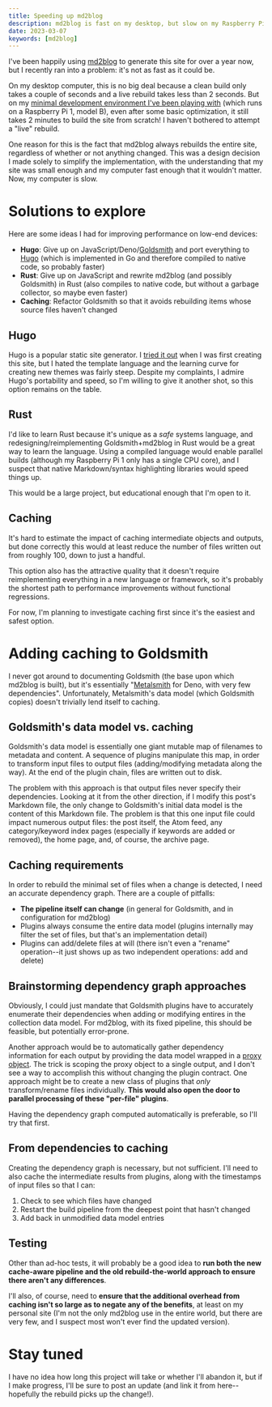 ```yaml
---
title: Speeding up md2blog
description: md2blog is fast on my desktop, but slow on my Raspberry Pi. Here are my plans to improve rebuild performance.
date: 2023-03-07
keywords: [md2blog]
---
```

I've been happily using [md2blog](md2blog-deno.md) to generate this site for over a year now, but I recently ran into a problem: it's not as fast as it could be.

On my desktop computer, this is no big deal because a clean build only takes a couple of seconds and a live rebuild takes less than 2 seconds. But on my [minimal development environment I've been playing with](../programming-languages/minimal-dev-env-3.md) (which runs on a Raspberry Pi 1, model B), even after some basic optimization, it still takes 2 minutes to build the site from scratch! I haven't bothered to attempt a "live" rebuild.

One reason for this is the fact that md2blog always rebuilds the entire site, regardless of whether or not anything changed. This was a design decision I made solely to simplify the implementation, with the understanding that my site was small enough and my computer fast enough that it wouldn't matter. Now, my computer is slow.

# Solutions to explore
Here are some ideas I had for improving performance on low-end devices:

* **Hugo**: Give up on JavaScript/Deno/[Goldsmith](https://github.com/jaredkrinke/goldsmith) and port everything to [Hugo](https://gohugo.io/) (which is implemented in Go and therefore compiled to native code, so probably faster)
* **Rust**: Give up on JavaScript and rewrite md2blog (and possibly Goldsmith) in Rust (also compiles to native code, but without a garbage collector, so maybe even faster)
* **Caching**: Refactor Goldsmith so that it avoids rebuilding items whose source files haven't changed

## Hugo
Hugo is a popular static site generator. I [tried it out](hugo.md) when I was first creating this site, but I hated the template language and the learning curve for creating new themes was fairly steep. Despite my complaints, I admire Hugo's portability and speed, so I'm willing to give it another shot, so this option remains on the table.

## Rust
I'd like to learn Rust because it's unique as a *safe* systems language, and redesigning/reimplementing Goldsmith+md2blog in Rust would be a great way to learn the language. Using a compiled language would enable parallel builds (although my Raspberry Pi 1 only has a single CPU core), and I suspect that native Markdown/syntax highlighting libraries would speed things up.

This would be a large project, but educational enough that I'm open to it.

## Caching
It's hard to estimate the impact of caching intermediate objects and outputs, but done correctly this would at least reduce the number of files written out from roughly 100, down to just a handful.

This option also has the attractive quality that it doesn't require reimplementing everything in a new language or framework, so it's probably the shortest path to performance improvements without functional regressions.

For now, I'm planning to investigate caching first since it's the easiest and safest option.

# Adding caching to Goldsmith
I never got around to documenting Goldsmith (the base upon which md2blog is built), but it's essentially "[Metalsmith](metalsmith.md) for Deno, with very few dependencies". Unfortunately, Metalsmith's data model (which Goldsmith copies) doesn't trivially lend itself to caching.

## Goldsmith's data model vs. caching
Goldsmith's data model is essentially one giant mutable map of filenames to metadata and content. A sequence of plugins manipulate this map, in order to transform input files to output files (adding/modifying metadata along the way). At the end of the plugin chain, files are written out to disk.

The problem with this approach is that output files never specify their dependencies. Looking at it from the other direction, if I modify this post's Markdown file, the only change to Goldsmith's initial data model is the content of this Markdown file. The problem is that this one input file could impact numerous output files: the post itself, the Atom feed, any category/keyword index pages (especially if keywords are added or removed), the home page, and, of course, the archive page.

## Caching requirements
In order to rebuild the minimal set of files when a change is detected, I need an accurate dependency graph. There are a couple of pitfalls:

* **The pipeline itself can change** (in general for Goldsmith, and in configuration for md2blog)
* Plugins always consume the entire data model (plugins internally may filter the set of files, but that's an implementation detail)
* Plugins can add/delete files at will (there isn't even a "rename" operation--it just shows up as two independent operations: add and delete)

## Brainstorming dependency graph approaches
Obviously, I could just mandate that Goldsmith plugins have to accurately enumerate their dependencies when adding or modifying entires in the collection data model. For md2blog, with its fixed pipeline, this should be feasible, but potentially error-prone.

Another approach would be to automatically gather dependency information for each output by providing the data model wrapped in a [proxy object](https://developer.mozilla.org/en-US/docs/Web/JavaScript/Reference/Global_Objects/Proxy). The trick is scoping the proxy object to a single output, and I don't see a way to accomplish this without changing the plugin contract. One approach might be to create a new class of plugins that *only* transform/rename files individually. **This would also open the door to parallel processing of these "per-file" plugins**.

Having the dependency graph computed automatically is preferable, so I'll try that first.

## From dependencies to caching
Creating the dependency graph is necessary, but not sufficient. I'll need to also cache the intermediate results from plugins, along with the timestamps of input files so that I can:

1. Check to see which files have changed
1. Restart the build pipeline from the deepest point that hasn't changed
1. Add back in unmodified data model entries

## Testing
Other than ad-hoc tests, it will probably be a good idea to **run both the new cache-aware pipeline and the old rebuild-the-world approach to ensure there aren't any differences**.

I'll also, of course, need to **ensure that the additional overhead from caching isn't so large as to negate any of the benefits**, at least on my personal site (I'm not the only md2blog use in the entire world, but there are very few, and I suspect most won't ever find the updated version).

# Stay tuned
I have no idea how long this project will take or whether I'll abandon it, but if I make progress, I'll be sure to post an update (and link it from here--hopefully the rebuild picks up the change!).